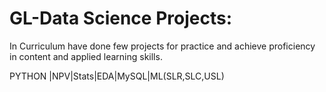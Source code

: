 # GL-Data Science Projects:


In Curriculum have done few projects for practice and achieve proficiency in content and applied learning skills.


PYTHON |NPV|Stats|EDA|MySQL|ML(SLR,SLC,USL)
